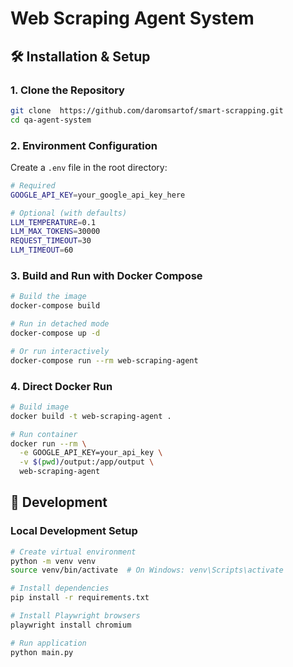 # Web Scraping Agent System

## 🛠️ Installation & Setup

### 1. Clone the Repository
```bash
git clone  https://github.com/daromsartof/smart-scrapping.git
cd qa-agent-system
```

### 2. Environment Configuration
Create a `.env` file in the root directory:
```bash
# Required
GOOGLE_API_KEY=your_google_api_key_here

# Optional (with defaults)
LLM_TEMPERATURE=0.1
LLM_MAX_TOKENS=30000
REQUEST_TIMEOUT=30
LLM_TIMEOUT=60
```

### 3. Build and Run with Docker Compose
```bash
# Build the image
docker-compose build

# Run in detached mode
docker-compose up -d

# Or run interactively
docker-compose run --rm web-scraping-agent
```

### 4. Direct Docker Run
```bash
# Build image
docker build -t web-scraping-agent .

# Run container
docker run --rm \
  -e GOOGLE_API_KEY=your_api_key \
  -v $(pwd)/output:/app/output \
  web-scraping-agent
```

## 🚀 Development

### Local Development Setup
```bash
# Create virtual environment
python -m venv venv
source venv/bin/activate  # On Windows: venv\Scripts\activate

# Install dependencies
pip install -r requirements.txt

# Install Playwright browsers
playwright install chromium

# Run application
python main.py
```